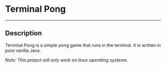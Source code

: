 # Terminal Pong

---

## Description

Terminal Pong is a simple pong game that runs in the terminal. It is written in pure vanilla Java.

_Note: This project will only work on linux operating systems._
